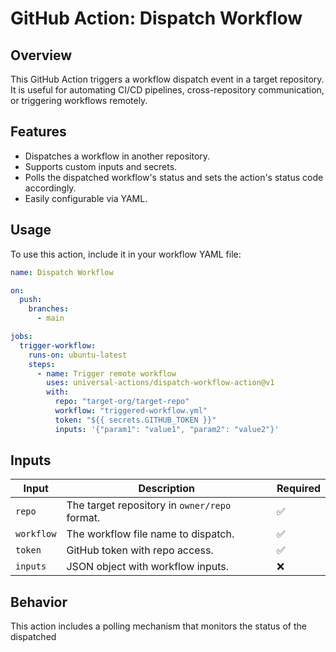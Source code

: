# GitHub Action: Dispatch Workflow

## Overview
This GitHub Action triggers a workflow dispatch event in a target repository. It is useful for automating CI/CD pipelines, cross-repository communication, or triggering workflows remotely.

## Features
- Dispatches a workflow in another repository.
- Supports custom inputs and secrets.
- Polls the dispatched workflow's status and sets the action's status code accordingly.
- Easily configurable via YAML.

## Usage
To use this action, include it in your workflow YAML file:

```yaml
name: Dispatch Workflow

on:
  push:
    branches:
      - main

jobs:
  trigger-workflow:
    runs-on: ubuntu-latest
    steps:
      - name: Trigger remote workflow
        uses: universal-actions/dispatch-workflow-action@v1
        with:
          repo: "target-org/target-repo"
          workflow: "triggered-workflow.yml"
          token: "${{ secrets.GITHUB_TOKEN }}"
          inputs: '{"param1": "value1", "param2": "value2"}'
```

## Inputs
| Input       | Description                                  | Required |
|------------|--------------------------------|----------|
| `repo`     | The target repository in `owner/repo` format. | ✅ |
| `workflow` | The workflow file name to dispatch. | ✅ |
| `token`    | GitHub token with repo access. | ✅ |
| `inputs`   | JSON object with workflow inputs. | ❌ |

## Behavior
This action includes a polling mechanism that monitors the status of the dispatched
